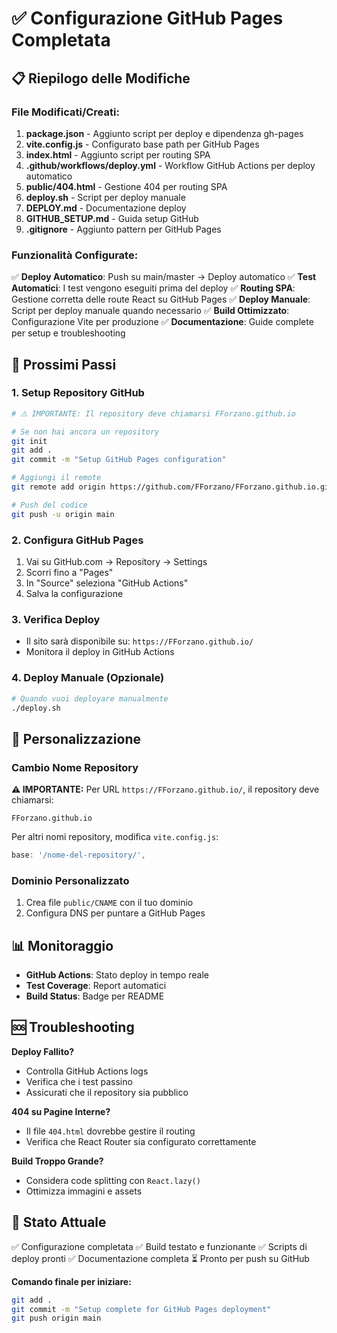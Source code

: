 # ✅ Configurazione GitHub Pages Completata

## 📋 Riepilogo delle Modifiche

### File Modificati/Creati:

1. **package.json** - Aggiunto script per deploy e dipendenza gh-pages
2. **vite.config.js** - Configurato base path per GitHub Pages
3. **index.html** - Aggiunto script per routing SPA
4. **.github/workflows/deploy.yml** - Workflow GitHub Actions per deploy automatico
5. **public/404.html** - Gestione 404 per routing SPA
6. **deploy.sh** - Script per deploy manuale
7. **DEPLOY.md** - Documentazione deploy
8. **GITHUB_SETUP.md** - Guida setup GitHub
9. **.gitignore** - Aggiunto pattern per GitHub Pages

### Funzionalità Configurate:

✅ **Deploy Automatico**: Push su main/master → Deploy automatico
✅ **Test Automatici**: I test vengono eseguiti prima del deploy
✅ **Routing SPA**: Gestione corretta delle route React su GitHub Pages
✅ **Deploy Manuale**: Script per deploy manuale quando necessario
✅ **Build Ottimizzato**: Configurazione Vite per produzione
✅ **Documentazione**: Guide complete per setup e troubleshooting

## 🚀 Prossimi Passi

### 1. Setup Repository GitHub
```bash
# ⚠️ IMPORTANTE: Il repository deve chiamarsi FForzano.github.io

# Se non hai ancora un repository
git init
git add .
git commit -m "Setup GitHub Pages configuration"

# Aggiungi il remote
git remote add origin https://github.com/FForzano/FForzano.github.io.git

# Push del codice
git push -u origin main
```

### 2. Configura GitHub Pages
1. Vai su GitHub.com → Repository → Settings
2. Scorri fino a "Pages"
3. In "Source" seleziona "GitHub Actions"
4. Salva la configurazione

### 3. Verifica Deploy
- Il sito sarà disponibile su: `https://FForzano.github.io/`
- Monitora il deploy in GitHub Actions

### 4. Deploy Manuale (Opzionale)
```bash
# Quando vuoi deployare manualmente
./deploy.sh
```

## 🔧 Personalizzazione

### Cambio Nome Repository
**⚠️ IMPORTANTE:** Per URL `https://FForzano.github.io/`, il repository deve chiamarsi:
```
FForzano.github.io
```

Per altri nomi repository, modifica `vite.config.js`:
```javascript
base: '/nome-del-repository/',
```

### Dominio Personalizzato
1. Crea file `public/CNAME` con il tuo dominio
2. Configura DNS per puntare a GitHub Pages

## 📊 Monitoraggio

- **GitHub Actions**: Stato deploy in tempo reale
- **Test Coverage**: Report automatici
- **Build Status**: Badge per README

## 🆘 Troubleshooting

**Deploy Fallito?**
- Controlla GitHub Actions logs
- Verifica che i test passino
- Assicurati che il repository sia pubblico

**404 su Pagine Interne?**
- Il file `404.html` dovrebbe gestire il routing
- Verifica che React Router sia configurato correttamente

**Build Troppo Grande?**
- Considera code splitting con `React.lazy()`
- Ottimizza immagini e assets

## 🎯 Stato Attuale

✅ Configurazione completata
✅ Build testato e funzionante
✅ Scripts di deploy pronti
✅ Documentazione completa
⏳ Pronto per push su GitHub

**Comando finale per iniziare:**
```bash
git add .
git commit -m "Setup complete for GitHub Pages deployment"
git push origin main
```

